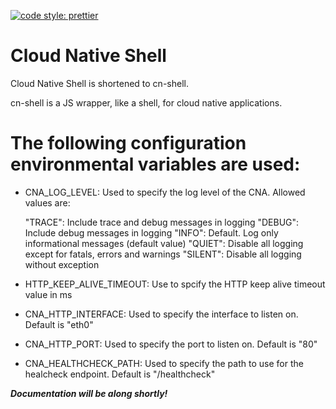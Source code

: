 [![code style: prettier](https://img.shields.io/badge/code_style-prettier-ff69b4.svg?style=flat-square)](https://github.com/prettier/prettier)

# Cloud Native Shell

Cloud Native Shell is shortened to cn-shell.

cn-shell is a JS wrapper, like a shell, for cloud native applications.

# The following configuration environmental variables are used:

- CNA_LOG_LEVEL: Used to specify the log level of the CNA. Allowed values are:

  "TRACE": Include trace and debug messages in logging
  "DEBUG": Include debug messages in logging
  "INFO": Default. Log only informational messages (default value)
  "QUIET": Disable all logging except for fatals, errors and warnings
  "SILENT": Disable all logging without exception

- HTTP_KEEP_ALIVE_TIMEOUT: Use to spcify the HTTP keep alive timeout value in ms

- CNA_HTTP_INTERFACE: Used to specify the interface to listen on. Default is "eth0"

- CNA_HTTP_PORT: Used to specify the port to listen on. Default is "80"

- CNA_HEALTHCHECK_PATH: Used to specify the path to use for the healcheck endpoint. Default is "/healthcheck"

_**Documentation will be along shortly!**_
